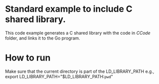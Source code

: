 # Standard example to include C shared library.

This code example generates a C shared library with the code in *CCode* folder, and links it to the Go program.

# How to run

Make sure that the current directory is part of the LD_LIBRARY_PATH
e.g., export LD_LIBRARY_PATH="$LD_LIBRARY_PATH:`pwd`"
